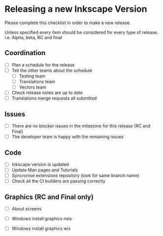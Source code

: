 
# Releasing a new Inkscape Version

Please complete this checklist in order to make a new release.

Unless specified every item should be considered for every type of release. i.e. Alpha, beta, RC and final

## Coordination

 * [ ] Plan a schedule for the release
 * [ ] Tell the other teams about the schedule
   * [ ] Testing team
   * [ ] Translations team
   * [ ] Vectors team
 * [ ] Check release notes are up to date
 * [ ] Translations merge requests all submitted

## Issues

 * [ ] There are no blocker issues in the milestone for this release (RC and Final)
 * [ ] The developer team is happy with the remaining issues

## Code

 * [ ] Inkscape version is updated
 * [ ] Update Man pages and Tutorials
 * [ ] Syncronise extensions repository (look for same branch name)
 * [ ] Check all the CI builders are passing correctly

## Graphics (RC and Final only)

 * [ ] About screens
 * [ ] Windows install graphics nsis
 * [ ] Windows install graphics wix

